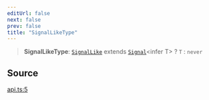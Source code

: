 ```yaml
---
editUrl: false
next: false
prev: false
title: "SignalLikeType"
---
```


> **SignalLikeType**: [`SignalLike`](SignalLike.md) extends [`Signal`](Signal.md)\<infer T\> ? `T` : `never`

## Source

[api.ts:5](https://github.com/nodenogg-in/alpha-p2p/blob/e46703f/packages/statekit/src/api.ts#L5)
